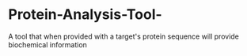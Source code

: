 # Protein-Analysis-Tool-
A tool that when provided with a target's protein sequence will provide biochemical information 
